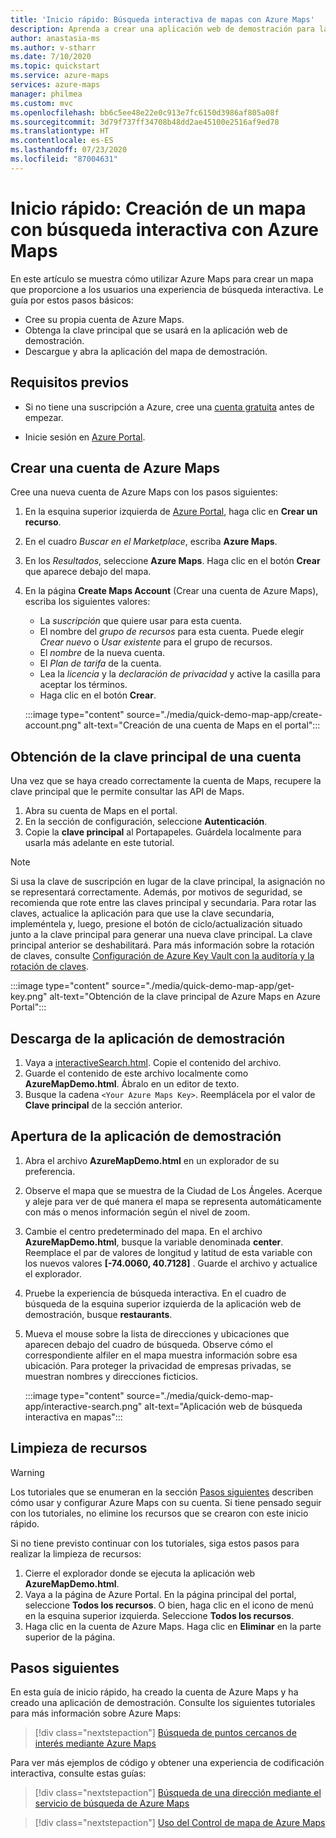 ```yaml
---
title: 'Inicio rápido: Búsqueda interactiva de mapas con Azure Maps'
description: Aprenda a crear una aplicación web de demostración para la búsqueda interactiva de mapas mediante el SDK web de Microsoft Azure Maps.
author: anastasia-ms
ms.author: v-stharr
ms.date: 7/10/2020
ms.topic: quickstart
ms.service: azure-maps
services: azure-maps
manager: philmea
ms.custom: mvc
ms.openlocfilehash: bb6c5ee48e22e0c913e7fc6150d3986af805a08f
ms.sourcegitcommit: 3d79f737ff34708b48dd2ae45100e2516af9ed78
ms.translationtype: HT
ms.contentlocale: es-ES
ms.lasthandoff: 07/23/2020
ms.locfileid: "87004631"
---
```

# <a name="quickstart-create-an-interactive-search-map-with-azure-maps"></a>Inicio rápido: Creación de un mapa con búsqueda interactiva con Azure Maps

En este artículo se muestra cómo utilizar Azure Maps para crear un mapa que proporcione a los usuarios una experiencia de búsqueda interactiva. Le guía por estos pasos básicos:

* Cree su propia cuenta de Azure Maps.
* Obtenga la clave principal que se usará en la aplicación web de demostración.
* Descargue y abra la aplicación del mapa de demostración.

## <a name="prerequisites"></a>Requisitos previos

* Si no tiene una suscripción a Azure, cree una [cuenta gratuita](https://azure.microsoft.com/free/?WT.mc_id=A261C142F) antes de empezar.

* Inicie sesión en [Azure Portal](https://portal.azure.com).

<a id="createaccount"></a>

## <a name="create-an-azure-maps-account"></a>Crear una cuenta de Azure Maps

Cree una nueva cuenta de Azure Maps con los pasos siguientes:

1. En la esquina superior izquierda de [Azure Portal](https://portal.azure.com), haga clic en **Crear un recurso**.
2. En el cuadro *Buscar en el Marketplace*, escriba **Azure Maps**.
3. En los *Resultados*, seleccione **Azure Maps**. Haga clic en el botón **Crear** que aparece debajo del mapa.
4. En la página **Create Maps Account** (Crear una cuenta de Azure Maps), escriba los siguientes valores:
    * La *suscripción* que quiere usar para esta cuenta.
    * El nombre del *grupo de recursos* para esta cuenta. Puede elegir *Crear nuevo* o *Usar existente* para el grupo de recursos.
    * El *nombre* de la nueva cuenta.
    * El *Plan de tarifa* de la cuenta.
    * Lea la *licencia* y la *declaración de privacidad* y active la casilla para aceptar los términos.
    * Haga clic en el botón **Crear**.

    :::image type="content" source="./media/quick-demo-map-app/create-account.png" alt-text="Creación de una cuenta de Maps en el portal":::

<a id="getkey"></a>

## <a name="get-the-primary-key-for-your-account"></a>Obtención de la clave principal de una cuenta

Una vez que se haya creado correctamente la cuenta de Maps, recupere la clave principal que le permite consultar las API de Maps.

1. Abra su cuenta de Maps en el portal.
2. En la sección de configuración, seleccione **Autenticación**.
3. Copie la **clave principal** al Portapapeles. Guárdela localmente para usarla más adelante en este tutorial.

>[!NOTE]
> Si usa la clave de suscripción en lugar de la clave principal, la asignación no se representará correctamente. Además, por motivos de seguridad, se recomienda que rote entre las claves principal y secundaria. Para rotar las claves, actualice la aplicación para que use la clave secundaria, impleméntela y, luego, presione el botón de ciclo/actualización situado junto a la clave principal para generar una nueva clave principal. La clave principal anterior se deshabilitará. Para más información sobre la rotación de claves, consulte [Configuración de Azure Key Vault con la auditoría y la rotación de claves](https://docs.microsoft.com/azure/key-vault/secrets/key-rotation-log-monitoring).

:::image type="content" source="./media/quick-demo-map-app/get-key.png" alt-text="Obtención de la clave principal de Azure Maps en Azure Portal":::

## <a name="download-the-demo-application"></a>Descarga de la aplicación de demostración

1. Vaya a [interactiveSearch.html](https://github.com/Azure-Samples/AzureMapsCodeSamples/blob/master/AzureMapsCodeSamples/Tutorials/interactiveSearch.html). Copie el contenido del archivo.
2. Guarde el contenido de este archivo localmente como **AzureMapDemo.html**. Ábralo en un editor de texto.
3. Busque la cadena `<Your Azure Maps Key>`. Reemplácela por el valor de **Clave principal** de la sección anterior.

## <a name="open-the-demo-application"></a>Apertura de la aplicación de demostración

1. Abra el archivo **AzureMapDemo.html** en un explorador de su preferencia.
2. Observe el mapa que se muestra de la Ciudad de Los Ángeles. Acerque y aleje para ver de qué manera el mapa se representa automáticamente con más o menos información según el nivel de zoom.
3. Cambie el centro predeterminado del mapa. En el archivo **AzureMapDemo.html**, busque la variable denominada **center**. Reemplace el par de valores de longitud y latitud de esta variable con los nuevos valores **[-74.0060, 40.7128]** . Guarde el archivo y actualice el explorador.
4. Pruebe la experiencia de búsqueda interactiva. En el cuadro de búsqueda de la esquina superior izquierda de la aplicación web de demostración, busque **restaurants**.
5. Mueva el mouse sobre la lista de direcciones y ubicaciones que aparecen debajo del cuadro de búsqueda. Observe cómo el correspondiente alfiler en el mapa muestra información sobre esa ubicación. Para proteger la privacidad de empresas privadas, se muestran nombres y direcciones ficticios.

    :::image type="content" source="./media/quick-demo-map-app/interactive-search.png" alt-text="Aplicación web de búsqueda interactiva en mapas":::


## <a name="clean-up-resources"></a>Limpieza de recursos

>[!WARNING]
>Los tutoriales que se enumeran en la sección [Pasos siguientes](#next-steps) describen cómo usar y configurar Azure Maps con su cuenta. Si tiene pensado seguir con los tutoriales, no elimine los recursos que se crearon con este inicio rápido.

Si no tiene previsto continuar con los tutoriales, siga estos pasos para realizar la limpieza de recursos:

1. Cierre el explorador donde se ejecuta la aplicación web **AzureMapDemo.html**.
2. Vaya a la página de Azure Portal. En la página principal del portal, seleccione **Todos los recursos**. O bien, haga clic en el icono de menú en la esquina superior izquierda. Seleccione **Todos los recursos**.
3. Haga clic en la cuenta de Azure Maps. Haga clic en **Eliminar** en la parte superior de la página.

## <a name="next-steps"></a>Pasos siguientes

En esta guía de inicio rápido, ha creado la cuenta de Azure Maps y ha creado una aplicación de demostración. Consulte los siguientes tutoriales para más información sobre Azure Maps:

> [!div class="nextstepaction"]
> [Búsqueda de puntos cercanos de interés mediante Azure Maps](tutorial-search-location.md)

Para ver más ejemplos de código y obtener una experiencia de codificación interactiva, consulte estas guías:

> [!div class="nextstepaction"]
> [Búsqueda de una dirección mediante el servicio de búsqueda de Azure Maps](how-to-search-for-address.md)

> [!div class="nextstepaction"]
> [Uso del Control de mapa de Azure Maps](how-to-use-map-control.md)
